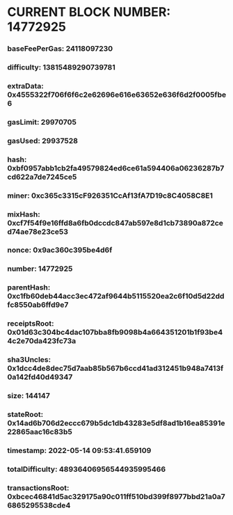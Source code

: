 # CURRENT BLOCK NUMBER: 14772925

### baseFeePerGas: 24118097230
### difficulty: 13815489290739781
### extraData: 0x4555322f706f6f6c2e62696e616e63652e636f6d2f0005fbe6
### gasLimit: 29970705
### gasUsed: 29937528
### hash: 0xbf0957abb1cb2fa49579824ed6ce61a594406a06236287b7cd622a7de7245ce5
### miner: 0xc365c3315cF926351CcAf13fA7D19c8C4058C8E1
### mixHash: 0xcf7f54f9e16ffd8a6fb0dccdc847ab597e8d1cb73890a872ced74ae78e23ce53
### nonce: 0x9ac360c395be4d6f
### number: 14772925
### parentHash: 0xc1fb60deb44acc3ec472af9644b5115520ea2c6f10d5d22ddfc8550ab6ffd9e7
### receiptsRoot: 0x01d63c304bc4dac107bba8fb9098b4a664351201b1f93be44c2e70da423fc73a
### sha3Uncles: 0x1dcc4de8dec75d7aab85b567b6ccd41ad312451b948a7413f0a142fd40d49347
### size: 144147
### stateRoot: 0x14ad6b706d2eccc679b5dc1db43283e5df8ad1b16ea85391e22865aac16c83b5
### timestamp: 2022-05-14 09:53:41.659109
### totalDifficulty: 48936406956544935995466
### transactionsRoot: 0xbcec46841d5ac329175a90c011ff510bd399f8977bbd21a0a76865295538cde4
